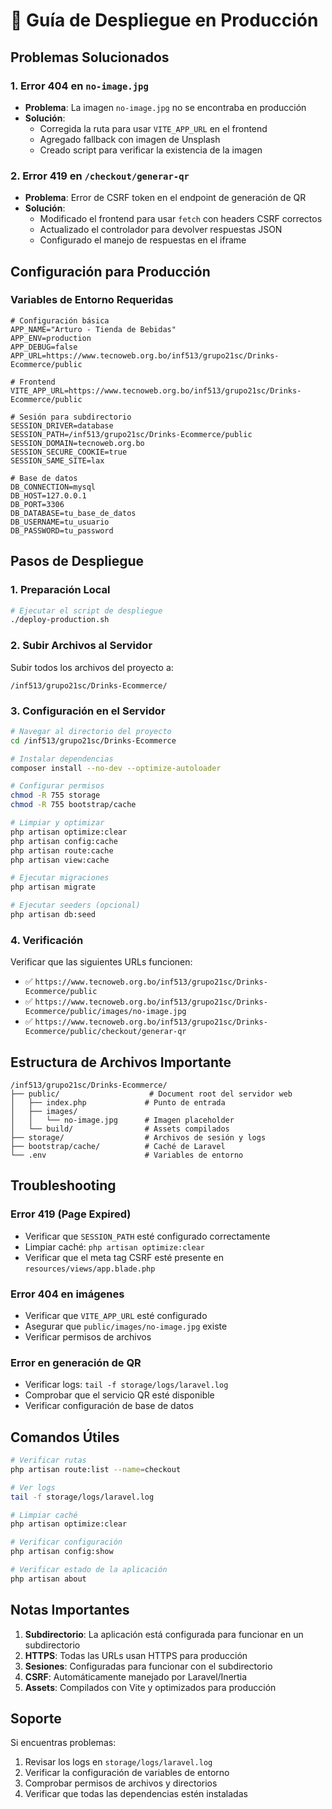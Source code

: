 # 🚀 Guía de Despliegue en Producción

## Problemas Solucionados

### 1. Error 404 en `no-image.jpg`
- **Problema**: La imagen `no-image.jpg` no se encontraba en producción
- **Solución**: 
  - Corregida la ruta para usar `VITE_APP_URL` en el frontend
  - Agregado fallback con imagen de Unsplash
  - Creado script para verificar la existencia de la imagen

### 2. Error 419 en `/checkout/generar-qr`
- **Problema**: Error de CSRF token en el endpoint de generación de QR
- **Solución**:
  - Modificado el frontend para usar `fetch` con headers CSRF correctos
  - Actualizado el controlador para devolver respuestas JSON
  - Configurado el manejo de respuestas en el iframe

## Configuración para Producción

### Variables de Entorno Requeridas

```env
# Configuración básica
APP_NAME="Arturo - Tienda de Bebidas"
APP_ENV=production
APP_DEBUG=false
APP_URL=https://www.tecnoweb.org.bo/inf513/grupo21sc/Drinks-Ecommerce/public

# Frontend
VITE_APP_URL=https://www.tecnoweb.org.bo/inf513/grupo21sc/Drinks-Ecommerce/public

# Sesión para subdirectorio
SESSION_DRIVER=database
SESSION_PATH=/inf513/grupo21sc/Drinks-Ecommerce/public
SESSION_DOMAIN=tecnoweb.org.bo
SESSION_SECURE_COOKIE=true
SESSION_SAME_SITE=lax

# Base de datos
DB_CONNECTION=mysql
DB_HOST=127.0.0.1
DB_PORT=3306
DB_DATABASE=tu_base_de_datos
DB_USERNAME=tu_usuario
DB_PASSWORD=tu_password
```

## Pasos de Despliegue

### 1. Preparación Local

```bash
# Ejecutar el script de despliegue
./deploy-production.sh
```

### 2. Subir Archivos al Servidor

Subir todos los archivos del proyecto a:
```
/inf513/grupo21sc/Drinks-Ecommerce/
```

### 3. Configuración en el Servidor

```bash
# Navegar al directorio del proyecto
cd /inf513/grupo21sc/Drinks-Ecommerce

# Instalar dependencias
composer install --no-dev --optimize-autoloader

# Configurar permisos
chmod -R 755 storage
chmod -R 755 bootstrap/cache

# Limpiar y optimizar
php artisan optimize:clear
php artisan config:cache
php artisan route:cache
php artisan view:cache

# Ejecutar migraciones
php artisan migrate

# Ejecutar seeders (opcional)
php artisan db:seed
```

### 4. Verificación

Verificar que las siguientes URLs funcionen:
- ✅ `https://www.tecnoweb.org.bo/inf513/grupo21sc/Drinks-Ecommerce/public`
- ✅ `https://www.tecnoweb.org.bo/inf513/grupo21sc/Drinks-Ecommerce/public/images/no-image.jpg`
- ✅ `https://www.tecnoweb.org.bo/inf513/grupo21sc/Drinks-Ecommerce/public/checkout/generar-qr`

## Estructura de Archivos Importante

```
/inf513/grupo21sc/Drinks-Ecommerce/
├── public/                    # Document root del servidor web
│   ├── index.php             # Punto de entrada
│   ├── images/
│   │   └── no-image.jpg      # Imagen placeholder
│   └── build/                # Assets compilados
├── storage/                  # Archivos de sesión y logs
├── bootstrap/cache/          # Caché de Laravel
└── .env                      # Variables de entorno
```

## Troubleshooting

### Error 419 (Page Expired)
- Verificar que `SESSION_PATH` esté configurado correctamente
- Limpiar caché: `php artisan optimize:clear`
- Verificar que el meta tag CSRF esté presente en `resources/views/app.blade.php`

### Error 404 en imágenes
- Verificar que `VITE_APP_URL` esté configurado
- Asegurar que `public/images/no-image.jpg` existe
- Verificar permisos de archivos

### Error en generación de QR
- Verificar logs: `tail -f storage/logs/laravel.log`
- Comprobar que el servicio QR esté disponible
- Verificar configuración de base de datos

## Comandos Útiles

```bash
# Verificar rutas
php artisan route:list --name=checkout

# Ver logs
tail -f storage/logs/laravel.log

# Limpiar caché
php artisan optimize:clear

# Verificar configuración
php artisan config:show

# Verificar estado de la aplicación
php artisan about
```

## Notas Importantes

1. **Subdirectorio**: La aplicación está configurada para funcionar en un subdirectorio
2. **HTTPS**: Todas las URLs usan HTTPS para producción
3. **Sesiones**: Configuradas para funcionar con el subdirectorio
4. **CSRF**: Automáticamente manejado por Laravel/Inertia
5. **Assets**: Compilados con Vite y optimizados para producción

## Soporte

Si encuentras problemas:
1. Revisar los logs en `storage/logs/laravel.log`
2. Verificar la configuración de variables de entorno
3. Comprobar permisos de archivos y directorios
4. Verificar que todas las dependencias estén instaladas 